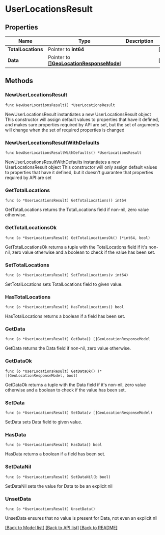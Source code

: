 # UserLocationsResult

## Properties

Name | Type | Description | Notes
------------ | ------------- | ------------- | -------------
**TotalLocations** | Pointer to **int64** |  | [optional] 
**Data** | Pointer to [**[]GeoLocationResponseModel**](GeoLocationResponseModel.md) |  | [optional] 

## Methods

### NewUserLocationsResult

`func NewUserLocationsResult() *UserLocationsResult`

NewUserLocationsResult instantiates a new UserLocationsResult object
This constructor will assign default values to properties that have it defined,
and makes sure properties required by API are set, but the set of arguments
will change when the set of required properties is changed

### NewUserLocationsResultWithDefaults

`func NewUserLocationsResultWithDefaults() *UserLocationsResult`

NewUserLocationsResultWithDefaults instantiates a new UserLocationsResult object
This constructor will only assign default values to properties that have it defined,
but it doesn't guarantee that properties required by API are set

### GetTotalLocations

`func (o *UserLocationsResult) GetTotalLocations() int64`

GetTotalLocations returns the TotalLocations field if non-nil, zero value otherwise.

### GetTotalLocationsOk

`func (o *UserLocationsResult) GetTotalLocationsOk() (*int64, bool)`

GetTotalLocationsOk returns a tuple with the TotalLocations field if it's non-nil, zero value otherwise
and a boolean to check if the value has been set.

### SetTotalLocations

`func (o *UserLocationsResult) SetTotalLocations(v int64)`

SetTotalLocations sets TotalLocations field to given value.

### HasTotalLocations

`func (o *UserLocationsResult) HasTotalLocations() bool`

HasTotalLocations returns a boolean if a field has been set.

### GetData

`func (o *UserLocationsResult) GetData() []GeoLocationResponseModel`

GetData returns the Data field if non-nil, zero value otherwise.

### GetDataOk

`func (o *UserLocationsResult) GetDataOk() (*[]GeoLocationResponseModel, bool)`

GetDataOk returns a tuple with the Data field if it's non-nil, zero value otherwise
and a boolean to check if the value has been set.

### SetData

`func (o *UserLocationsResult) SetData(v []GeoLocationResponseModel)`

SetData sets Data field to given value.

### HasData

`func (o *UserLocationsResult) HasData() bool`

HasData returns a boolean if a field has been set.

### SetDataNil

`func (o *UserLocationsResult) SetDataNil(b bool)`

 SetDataNil sets the value for Data to be an explicit nil

### UnsetData
`func (o *UserLocationsResult) UnsetData()`

UnsetData ensures that no value is present for Data, not even an explicit nil

[[Back to Model list]](../README.md#documentation-for-models) [[Back to API list]](../README.md#documentation-for-api-endpoints) [[Back to README]](../README.md)


